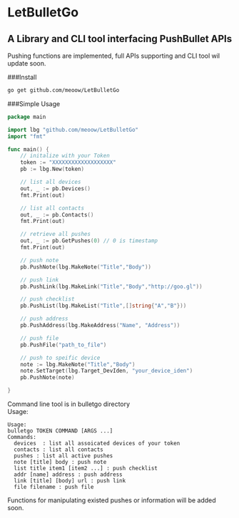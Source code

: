 # LetBulletGo
## A Library and CLI tool interfacing PushBullet APIs

Pushing functions are implemented, full APIs supporting and CLI tool wil update soon.

###Install
```sh
go get github.com/meoow/LetBulletGo
```

###Simple Usage
```go
package main

import lbg "github.com/meoow/LetBulletGo"
import "fmt"

func main() {
	// initalize with your Token
	token := "XXXXXXXXXXXXXXXXXXX"
	pb := lbg.New(token)

	// list all devices
	out, _ := pb.Devices()
	fmt.Print(out)

	// list all contacts
	out, _ := pb.Contacts()
	fmt.Print(out)

	// retrieve all pushes
	out, _ := pb.GetPushes(0) // 0 is timestamp
	fmt.Print(out)

	// push note
	pb.PushNote(lbg.MakeNote("Title","Body"))

	// push link
	pb.PushLink(lbg.MakeLink("Title","Body","http://goo.gl"))

	// push checklist
	pb.PushList(lbg.MakeList("Title",[]string{"A","B"}))

	// push address
	pb.PushAddress(lbg.MakeAddress("Name", "Address"))

	// push file
	pb.PushFile("path_to_file")

	// push to speific device
	note := lbg.MakeNote("Title","Body")
	note.SetTarget(lbg.Target_DevIden, "your_device_iden")
	pb.PushNote(note)

}
```

Command line tool is in bulletgo directory  
Usage:  
```
Usage:
bulletgo TOKEN COMMAND [ARGS ...]
Commands:
  devices  : list all assoicated devices of your token
  contacts : list all contacts
  pushes : list all active pushes
  note [title] body : push note
  list title item1 [item2 ...] : push checklist
  addr [name] address : push address
  link [title] [body] url : push link
  file filename : push file
```


Functions for manipulating existed pushes or information will be added soon.

